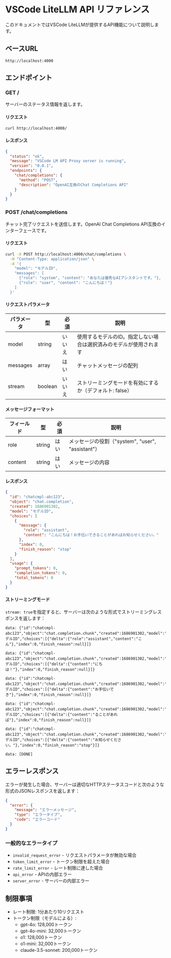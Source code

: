 # VSCode LiteLLM API リファレンス

このドキュメントではVSCode LiteLLMが提供するAPI機能について説明します。

## ベースURL

```
http://localhost:4000
```

## エンドポイント

### GET /

サーバーのステータス情報を返します。

#### リクエスト

```bash
curl http://localhost:4000/
```

#### レスポンス

```json
{
  "status": "ok",
  "message": "VSCode LM API Proxy server is running",
  "version": "0.0.1",
  "endpoints": {
    "chat/completions": {
      "method": "POST",
      "description": "OpenAI互換のChat Completions API"
    }
  }
}
```

### POST /chat/completions

チャット完了リクエストを送信します。OpenAI Chat Completions API互換のインターフェースです。

#### リクエスト

```bash
curl -X POST http://localhost:4000/chat/completions \
  -H "Content-Type: application/json" \
  -d '{
    "model": "モデルID",
    "messages": [
      {"role": "system", "content": "あなたは優秀なAIアシスタントです。"},
      {"role": "user", "content": "こんにちは！"}
    ]
  }'
```

#### リクエストパラメータ

| パラメータ | 型 | 必須 | 説明 |
|-----------|------|---------|-------------|
| model | string | いいえ | 使用するモデルのID。指定しない場合は選択済みのモデルが使用されます |
| messages | array | はい | チャットメッセージの配列 |
| stream | boolean | いいえ | ストリーミングモードを有効にするか（デフォルト: false） |

#### メッセージフォーマット

| フィールド | 型 | 必須 | 説明 |
|-----------|------|---------|-------------|
| role | string | はい | メッセージの役割（"system", "user", "assistant"） |
| content | string | はい | メッセージの内容 |

#### レスポンス

```json
{
  "id": "chatcmpl-abc123",
  "object": "chat.completion",
  "created": 1686901302,
  "model": "モデルID",
  "choices": [
    {
      "message": {
        "role": "assistant",
        "content": "こんにちは！お手伝いできることがあればお知らせください。"
      },
      "index": 0,
      "finish_reason": "stop"
    }
  ],
  "usage": {
    "prompt_tokens": 0,
    "completion_tokens": 0,
    "total_tokens": 0
  }
}
```

#### ストリーミングモード

`stream: true`を指定すると、サーバーは次のような形式でストリーミングレスポンスを返します：

```
data: {"id":"chatcmpl-abc123","object":"chat.completion.chunk","created":1686901302,"model":"モデルID","choices":[{"delta":{"role":"assistant","content":"こん"},"index":0,"finish_reason":null}]}

data: {"id":"chatcmpl-abc123","object":"chat.completion.chunk","created":1686901302,"model":"モデルID","choices":[{"delta":{"content":"にちは！"},"index":0,"finish_reason":null}]}

data: {"id":"chatcmpl-abc123","object":"chat.completion.chunk","created":1686901302,"model":"モデルID","choices":[{"delta":{"content":"お手伝いでき"},"index":0,"finish_reason":null}]}

data: {"id":"chatcmpl-abc123","object":"chat.completion.chunk","created":1686901302,"model":"モデルID","choices":[{"delta":{"content":"ることがあれば"},"index":0,"finish_reason":null}]}

data: {"id":"chatcmpl-abc123","object":"chat.completion.chunk","created":1686901302,"model":"モデルID","choices":[{"delta":{"content":"お知らせください。"},"index":0,"finish_reason":"stop"}]}

data: [DONE]
```

## エラーレスポンス

エラーが発生した場合、サーバーは適切なHTTPステータスコードと次のような形式のJSONレスポンスを返します：

```json
{
  "error": {
    "message": "エラーメッセージ",
    "type": "エラータイプ",
    "code": "エラーコード"
  }
}
```

### 一般的なエラータイプ

- `invalid_request_error` - リクエストパラメータが無効な場合
- `token_limit_error` - トークン制限を超えた場合
- `rate_limit_error` - レート制限に達した場合
- `api_error` - APIの内部エラー
- `server_error` - サーバーの内部エラー

## 制限事項

- レート制限: 1分あたり10リクエスト
- トークン制限（モデルによる）:
  - gpt-4o: 128,000トークン
  - gpt-4o-mini: 32,000トークン
  - o1: 128,000トークン
  - o1-mini: 32,000トークン
  - claude-3.5-sonnet: 200,000トークン

